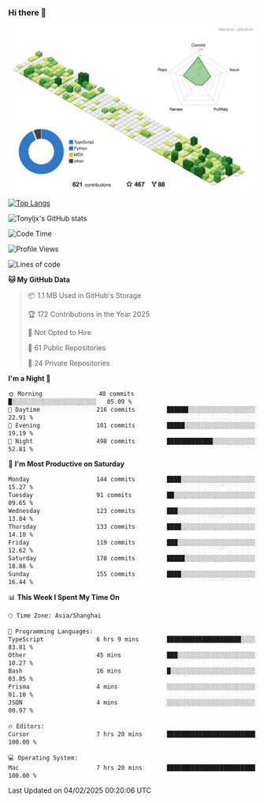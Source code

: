 ### Hi there 👋

![](./profile-3d-contrib/profile-green-animate.svg)

 

[![Top Langs](https://github-readme-stats.vercel.app/api/top-langs/?username=tonyljx)](https://github.com/anuraghazra/github-readme-stats)

![Tonyljx's GitHub stats](https://github-readme-stats.vercel.app/api?username=tonyljx&theme=default&show_icons=true)

 

<!--START_SECTION:waka-->
![Code Time](http://img.shields.io/badge/Code%20Time-1%2C151%20hrs%2019%20mins-blue)

![Profile Views](http://img.shields.io/badge/Profile%20Views-0-blue)

![Lines of code](https://img.shields.io/badge/From%20Hello%20World%20I%27ve%20Written-769.4%20thousand%20lines%20of%20code-blue)

**🐱 My GitHub Data** 

> 📦 1.1 MB Used in GitHub's Storage 
 > 
> 🏆 172 Contributions in the Year 2025
 > 
> 🚫 Not Opted to Hire
 > 
> 📜 61 Public Repositories 
 > 
> 🔑 24 Private Repositories 
 > 
**I'm a Night 🦉** 

```text
🌞 Morning                48 commits          █░░░░░░░░░░░░░░░░░░░░░░░░   05.09 % 
🌆 Daytime                216 commits         ██████░░░░░░░░░░░░░░░░░░░   22.91 % 
🌃 Evening                181 commits         █████░░░░░░░░░░░░░░░░░░░░   19.19 % 
🌙 Night                  498 commits         █████████████░░░░░░░░░░░░   52.81 % 
```
📅 **I'm Most Productive on Saturday** 

```text
Monday                   144 commits         ████░░░░░░░░░░░░░░░░░░░░░   15.27 % 
Tuesday                  91 commits          ██░░░░░░░░░░░░░░░░░░░░░░░   09.65 % 
Wednesday                123 commits         ███░░░░░░░░░░░░░░░░░░░░░░   13.04 % 
Thursday                 133 commits         ████░░░░░░░░░░░░░░░░░░░░░   14.10 % 
Friday                   119 commits         ███░░░░░░░░░░░░░░░░░░░░░░   12.62 % 
Saturday                 178 commits         █████░░░░░░░░░░░░░░░░░░░░   18.88 % 
Sunday                   155 commits         ████░░░░░░░░░░░░░░░░░░░░░   16.44 % 
```


📊 **This Week I Spent My Time On** 

```text
🕑︎ Time Zone: Asia/Shanghai

💬 Programming Languages: 
TypeScript               6 hrs 9 mins        █████████████████████░░░░   83.81 % 
Other                    45 mins             ███░░░░░░░░░░░░░░░░░░░░░░   10.27 % 
Bash                     16 mins             █░░░░░░░░░░░░░░░░░░░░░░░░   03.85 % 
Prisma                   4 mins              ░░░░░░░░░░░░░░░░░░░░░░░░░   01.10 % 
JSON                     4 mins              ░░░░░░░░░░░░░░░░░░░░░░░░░   00.97 % 

🔥 Editors: 
Cursor                   7 hrs 20 mins       █████████████████████████   100.00 % 

💻 Operating System: 
Mac                      7 hrs 20 mins       █████████████████████████   100.00 % 
```


 Last Updated on 04/02/2025 00:20:06 UTC
<!--END_SECTION:waka-->
